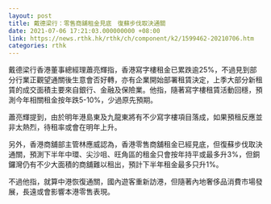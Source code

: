 ```yaml
---
layout: post
title: 戴德梁行：零售商舖租金見底　復蘇步伐取決通關
date: 2021-07-06 17:21:03.000000000 +08:00
link: https://news.rthk.hk/rthk/ch/component/k2/1599462-20210706.htm
categories: rthk
---
```


戴德梁行香港董事總經理蕭亮輝指，香港寫字樓租金已累跌逾25%，不過見到部分行業正觀望通關後生意會否好轉，亦有企業開始部署租賃決定，上季大部分新租賃的成交面積主要來自銀行、金融及保險業。他指，隨著寫字樓租賃活動回穩，預測今年相關租金按年跌5-10%，少過原先預期。

蕭亮輝提到，由於明年港島東及九龍東將有不少寫字樓項目落成，如果預租反應並非太熱烈，待租率或會在明年上升。

另外，香港商舖部主管林應威認為，香港零售商舖租金已經見底，但復蘇步伐取決通關，預測下半年中環、尖沙咀、旺角區的租金只會按年持平或最多升3%，但銅鑼灣仍有不少大面積的商舖難以租出，預計下半年租金最多只升1%。

不過他指，就算中港恢復通關，國內遊客重新訪港，但隨著內地奢侈品消費市場發展，長遠或會影響本港零售表現。

